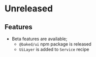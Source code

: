 # Unreleased

## Features

- Beta features are available;
  - `@baked/ui` npm package is released
  - `UiLayer` is added to `Service` recipe

